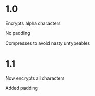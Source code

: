 1.0
=================

Encrypts alpha characters

No padding

Compresses to avoid nasty untypeables



1.1
=================

Now encrypts all characters

Added padding
